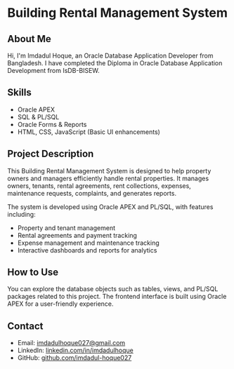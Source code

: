 # Building Rental Management System

## About Me
Hi, I'm Imdadul Hoque, an Oracle Database Application Developer from Bangladesh. I have completed the Diploma in Oracle Database Application Development from IsDB-BISEW.

## Skills
- Oracle APEX
- SQL & PL/SQL
- Oracle Forms & Reports
- HTML, CSS, JavaScript (Basic UI enhancements)

## Project Description
This Building Rental Management System is designed to help property owners and managers efficiently handle rental properties. It manages owners, tenants, rental agreements, rent collections, expenses, maintenance requests, complaints, and generates reports.

The system is developed using Oracle APEX and PL/SQL, with features including:
- Property and tenant management
- Rental agreements and payment tracking
- Expense management and maintenance tracking
- Interactive dashboards and reports for analytics

## How to Use
You can explore the database objects such as tables, views, and PL/SQL packages related to this project. The frontend interface is built using Oracle APEX for a user-friendly experience.

## Contact
- Email: imdadulhoque027@gmail.com  
- LinkedIn: [linkedin.com/in/imdadulhoque](www.linkedin.com/in/imdadul-hoque)  
- GitHub: [github.com/imdadul-hoque027](https://github.com/imdadul-hoque027)
